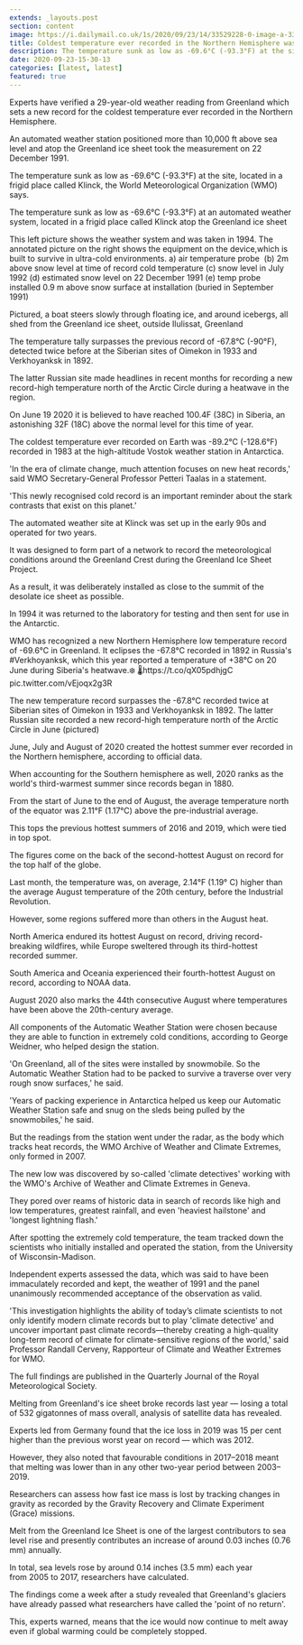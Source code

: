 ```yaml
---
extends: _layouts.post
section: content
image: https://i.dailymail.co.uk/1s/2020/09/23/14/33529228-0-image-a-33_1600869001885.jpg 
title: Coldest temperature ever recorded in the Northern Hemisphere was -93.3°F 
description: The temperature sunk as low as -69.6°C (-93.3°F) at the site, located in a frigid place called Klinck, at an altitude of more than 10,000 ft atop the desolate Greenland ice sheet. 
date: 2020-09-23-15-30-13 
categories: [latest, latest] 
featured: true 
--- 
```

Experts have verified a 29-year-old weather reading from Greenland which sets a new record for the coldest temperature ever recorded in the Northern Hemisphere. 

An automated weather station positioned more than 10,000 ft above sea level and atop the Greenland ice sheet took the measurement on 22 December 1991. 

The temperature sunk as low as -69.6°C (-93.3°F) at the site, located in a frigid place called Klinck, the World Meteorological Organization (WMO) says.  

The temperature sunk as low as -69.6°C (-93.3°F) at an automated weather system, located in a frigid place called Klinck atop the Greenland ice sheet 

This left picture shows the weather system and was taken in 1994. The annotated picture on the right shows the equipment on the device,which is built to survive in ultra-cold environments. a) air temperature probe  (b) 2m above snow level at time of record cold temperature (c) snow level in July 1992 (d) estimated snow level on 22 December 1991 (e) temp probe installed 0.9 m above snow surface at installation (buried in September 1991)

Pictured, a boat steers slowly through floating ice, and around icebergs, all shed from the Greenland ice sheet, outside Ilulissat, Greenland

The temperature tally surpasses the previous record of -67.8°C (-90°F), detected twice before at the Siberian sites of Oimekon in 1933 and Verkhoyanksk in 1892. 

The latter Russian site made headlines in recent months for recording a new record-high temperature north of the Arctic Circle during a heatwave in the region.

On June 19 2020 it is believed to have reached 100.4F (38C) in Siberia, an astonishing 32F (18C) above the normal level for this time of year.

The coldest temperature ever recorded on Earth was -89.2°C (-128.6°F) recorded in 1983 at the high-altitude Vostok weather station in Antarctica. 

'In the era of climate change, much attention focuses on new heat records,' said WMO Secretary-General Professor Petteri Taalas in a statement. 

'This newly recognised cold record is an important reminder about the stark contrasts that exist on this planet.'

The automated weather site at Klinck was set up in the early 90s and operated for two years. 

It was designed to form part of a network to record the meteorological conditions around the Greenland Crest during the Greenland Ice Sheet Project. 

As a result, it was deliberately installed as close to the summit of the desolate ice sheet as possible.  

In 1994 it was returned to the laboratory for testing and then sent for use in the Antarctic. 

WMO has recognized a new Northern Hemisphere low temperature record of -69.6°C in Greenland. It eclipses the -67.8°C recorded in 1892 in Russia's #Verkhoyanksk, which this year reported a temperature of +38°C on 20 June during Siberia's heatwave.❄️ 🌡️https://t.co/qX05pdhjgC pic.twitter.com/vEjoqx2g3R

The new temperature record surpasses the -67.8°C recorded twice at Siberian sites of Oimekon in 1933 and Verkhoyanksk in 1892. The latter Russian site recorded a new record-high temperature north of the Arctic Circle in June (pictured)

June, July and August of 2020 created the hottest summer ever recorded in the Northern hemisphere, according to official data. 

When accounting for the Southern hemisphere as well, 2020 ranks as the world's third-warmest summer since records began in 1880.

From the start of June to the end of August, the average temperature north of the equator was 2.11°F (1.17°C) above the pre-industrial average. 

This tops the previous hottest summers of 2016 and 2019, which were tied in top spot. 

The figures come on the back of the second-hottest August on record for the top half of the globe. 

Last month, the temperature was, on average, 2.14°F (1.19° C) higher than the average August temperature of the 20th century, before the Industrial Revolution.  

However, some regions suffered more than others in the August heat.

North America endured its hottest August on record, driving record-breaking wildfires, while Europe sweltered through its third-hottest recorded summer. 

South America and Oceania experienced their fourth-hottest August on record, according to NOAA data.  

August 2020 also marks the 44th consecutive August where temperatures have been above the 20th-century average.

All components of the Automatic Weather Station were chosen because they are able to function in extremely cold conditions, according to George Weidner, who helped design the station. 

'On Greenland, all of the sites were installed by snowmobile. So the Automatic Weather Station had to be packed to survive a traverse over very rough snow surfaces,' he said.

'Years of packing experience in Antarctica helped us keep our Automatic Weather Station safe and snug on the sleds being pulled by the snowmobiles,' he said. 

But the readings from the station went under the radar, as the body which tracks heat records, the WMO Archive of Weather and Climate Extremes, only formed in 2007.   

The new low was discovered by so-called 'climate detectives' working with the WMO's Archive of Weather and Climate Extremes in Geneva.

They pored over reams of historic data in search of records like high and low temperatures, greatest rainfall, and even 'heaviest hailstone' and 'longest lightning flash.'

After spotting the extremely cold temperature, the team tracked down the scientists who initially installed and operated the station, from the University of Wisconsin-Madison.

Independent experts assessed the data, which was said to have been immaculately recorded and kept, the weather of 1991 and the panel unanimously recommended acceptance of the observation as valid.

'This investigation highlights the ability of today’s climate scientists to not only identify modern climate records but to play 'climate detective' and uncover important past climate records—thereby creating a high-quality long-term record of climate for climate-sensitive regions of the world,' said Professor Randall Cerveny, Rapporteur of Climate and Weather Extremes for WMO. 

The full findings are published in the Quarterly Journal of the Royal Meteorological Society.

Melting from Greenland's ice sheet broke records last year — losing a total of 532 gigatonnes of mass overall, analysis of satellite data has revealed.

Experts led from Germany found that the ice loss in 2019 was 15 per cent higher than the previous worst year on record — which was 2012.

However, they also noted that favourable conditions in 2017–2018 meant that melting was lower than in any other two-year period between 2003–2019. 

Researchers can assess how fast ice mass is lost by tracking changes in gravity as recorded by the Gravity Recovery and Climate Experiment (Grace) missions. 

Melt from the Greenland Ice Sheet is one of the largest contributors to sea level rise and presently contributes an increase of around 0.03 inches (0.76 mm) annually.

In total, sea levels rose by around 0.14 inches (3.5 mm) each year from 2005 to 2017, researchers have calculated.

The findings come a week after a study revealed that Greenland's glaciers have already passed what researchers have called the 'point of no return'.

This, experts warned, means that the ice would now continue to melt away even if global warming could be completely stopped.

